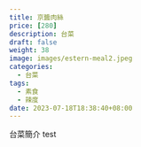 ```yaml
---
title: 京醬肉絲
price: [280] 
description: 台菜
draft: false
weight: 38 
image: images/estern-meal2.jpeg
categories:
  - 台菜
tags:
  - 素食
  - 辣度
date: 2023-07-18T18:38:40+08:00
---
```

台菜簡介 test